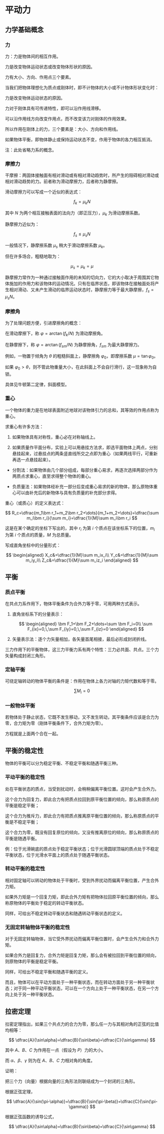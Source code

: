 # 平动力

## 力学基础概念

### 力

力：力是物体间的相互作用。

力是改变物体运动状态或改变物体形状的原因。

力有大小、方向、作用点三个要素。

当我们把物体理想化为质点或刚体时，即不计物体的大小或不计物体形状变化时：

力是改变物体运动状态的原因。

力对于刚体具有可传递特性，即可以沿作用线滑移。

可以沿作用线方向改变作用点，而不改变该力对刚体的作用效果。

所以作用在刚体上的力，三个要素是：大小、方向和作用线。

如果物体平衡，即物体静止或保持运动状态不变，作用于物体的各力相互抵消。

注：此处省略力系的概念。

### 摩擦力

干摩擦：两固体接触面有相对滑动或有相对滑动趋势时，所产生的阻碍相对滑动或相对滑动趋势的力。前者称为滑动摩擦力，后者称为静摩擦。

滑动摩擦力可以写成一个近似的表达式：

$$
f_k=\mu_kN
$$

其中 $N$ 为两个相互接触表面的法向力（即正压力），$\mu_k$ 为滑动摩擦系数。

静摩擦力近似为：

$$
f_s\le\mu_sN
$$

一般情况下，静摩擦系数 $\mu_s$ 稍大于滑动摩擦系数 $\mu_k$。

但在许多场合，粗糙地取为：

$$
\mu_s=\mu_k=\mu
$$

静摩擦力常作为一种通过接触面作用的未知的切向力，它的大小取决于周围其它物体施加的作用力和该物体的运动情况。只有在临界状态，即该物体在接触面处将产生相对滑动、又未产生滑动的临界运动状态时，静摩擦力等于最大静摩擦，$f_s=\mu_sN$。

### 摩擦角

为了处理问题方便，引进摩擦角的概念：

在滑动摩擦下，称 $\varphi=\arctan(f_k/N)$ 为滑动摩擦角。

在静摩擦下，称 $\varphi=\arctan(f_{sm}/N)$ 为静摩擦角，$f_{sm}$ 为最大静摩擦力。

例如，一物置于倾角为 $\theta$ 的粗糙斜面上，静摩擦角 $\varphi_0$，即摩擦系数 $\mu=\tan\varphi_0$。

如果 $\varphi_0>\theta$，则不管此物重量大小，在此斜面上不会自行滑行，这一现象称为自锁。

具体见牛顿第二定律，斜面模型。

### 重心

一个物体的重力是在地球表面附近地球对该物体引力的总和，其等效的作用点称为重心。

求重心有许多方法：

1. 如果物体具有对称性，重心必在对称轴线上。

2. 如果质量作平面分布，实验上可以用悬挂方法求，即选平面物体上两点，分别悬挂起来，过悬挂点的两条竖直线所交之点即为重心（如果两线平行，可重新再选一点悬挂起来）。

- 分割法：如果物体由几个部分组成，每部分重心易求，再逐次选择两部分作为两质点求重心，直至求得整个物体的重心。

- 负质量法：如果物体经补充一部分后变成重心易求的新的物体，那么原物体重心可以由补充后的新物体与具有负质量的补充部分求得。

重心（或质心）的定义表达式：

$$
R_c=\dfrac{m_1\bm r_1+m_2\bm r_2+\dots}{m_1+m_2+\dots}=\dfrac{\sum m_i\bm r_i}{\sum m_i}=\dfrac{1}{M}\sum m_i\bm r_i
$$

这是在某个确定的坐标下写出的，其中 $r_i$ 为第 $i$ 个质点在该坐标系下的位置，$m_i$ 为第 $i$ 个质点的质量，$M$ 为总质量。

写成直角坐标中的分量形式：

$$
\begin{aligned}
X_c&=\dfrac{1}{M}\sum m_ix_i\\
Y_c&=\dfrac{1}{M}\sum m_iy_i\\
Z_c&=\dfrac{1}{M}\sum m_iz_i
\end{aligned}
$$

## 平衡

### 质点平衡

在共点力系作用下，物体平衡条件为合外力等于零，可用两种方式表示。

1. 直角坐标系下的分量表示：

    $$
    \begin{aligned}
    \bm F_1+\bm F_2+\dots=\sum \bm F_i=0\\
    \sum F_{ix}=0,\,\sum F_{iy}=0,\,\sum F_{iz}=0
    \end{aligned}
    $$

2. 矢量表示法：逐个力矢量相加，各矢量首尾相接，最后必形成封闭折线。

三力作用下的平衡物体，这三力平衡力系有两个特性：三力必共面、共点。三个力矢量构成封闭三角形。

### 定轴平衡

可绕定轴转动的物体平衡的条件是：作用在物体上各力对轴的力矩代数和等于零。

$$
\sum M_i=0
$$

### 一般物体平衡

若物体处于静止状态，它既不发生移动，又不发生转动，其平衡条件应该是合力为零，合力矩为零（刚体平衡条件下，合外力矩为零）。

方程就是上面两个合在一起。

## 平衡的稳定性

物体的平衡可以分为稳定平衡、不稳定平衡和随遇平衡三种。

### 平动平衡的稳定性

处在平衡状态的质点，当受到扰动时，会稍稍偏离平衡位置。这时会产生合外力。

这个合力为回复力，即此合力有把质点拉回到原平衡位置的倾向，那么称原质点的平衡是稳定平衡；

这个合力为推斥力，即此合力有把质点推离原平衡位置的倾向，那么称原质点的平衡是不稳定平衡；

这个合力为零，既没有回复原位的倾向，又没有推离原位的倾向，那么称原质点的平衡是随遇平衡。

例：位于光滑碗底的质点处于稳定平衡状态；位于光滑圆球顶端的质点处于不稳定平衡状态，位于光滑水平面上的质点处于随遇平衡状态。

### 转动平衡的稳定性

相对固定轴可以转动的物体处于平衡时，受到外界扰动而偏离平衡位置，产生合外力矩。

如果外力矩是一个回复力矩，即此合外力矩有把物体拉回原平衡位置的倾向，那么称原物体的平衡处于稳定的转动平衡状态。

同样，可给出不稳定转动平衡状态和随遇转动平衡状态的定义。

### 无固定转轴物体平衡的稳定性

对于无固定转轴物体，当它受外界扰动而偏离平衡位置时，会产生合外力和合外力矩。

如果合外力是回复力，合外力矩是回复力矩，那么会有被拉回到平衡位置的倾向，则原物体的平衡是稳定平衡。

同样，可给出不稳定平衡和随遇平衡的定义。

而且，物体可以在平动方面处于一种平衡状态，而在转动方面处于另一种平衡状态；对于同一种平动平衡状态，可以在一个方向上处于一种平衡状态，在另一个方向上处于另一种平衡状态。

## 拉密定理

拉密定理指出，如果三个共点力的合力为零，那么任一力与其相对角的正弦的比值均相等：

$$
\dfrac{A}{\sin\alpha}=\dfrac{B}{\sin\beta}=\dfrac{C}{\sin\gamma}
$$

其中 $A$、$B$、$C$ 为作用在一点（假设为 $P$）力的大小。

而 $\alpha$、$\beta$、$\gamma$ 则为在 $A$、$B$、$C$ 力相对角的角度。

证明：

把三个力（向量）根据向量的三角形法则联结成为一个封闭的三角形。

根据正弦定理，

$$
\dfrac{A}{\sin(\pi-\alpha)}=\dfrac{B}{\sin(\pi-\beta)}=\dfrac{C}{\sin(\pi-\gamma)}
$$

根据正弦函数的诱导公式，

$$
\dfrac{A}{\sin\alpha}=\dfrac{B}{\sin\beta}=\dfrac{C}{\sin\gamma}
$$
